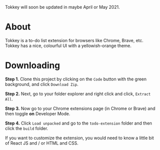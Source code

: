 Tokkey will soon be updated in maybe April or May 2021.

# About
Tokkey is a to-do list extension for browsers like Chrome, Brave, etc. Tokkey has a nice, colourful UI with a yellowish-orange theme.


# Downloading

**Step 1.** Clone this project by clicking on the `Code` button with the green background, and click `Download Zip`.

**Step 2.** Next, go to your folder explorer and right click and click, `Extract All`.

**Step 3.** Now go to your Chrome extensions page (in Chrome or Brave) and then toggle **on** Developer Mode.

**Step 4.** Click `Load unpacked` and go to the `todo-extension` folder and then click the `build` folder.

If you want to customize the extension, you would need to know a little bit of React JS and / or HTML and CSS.
